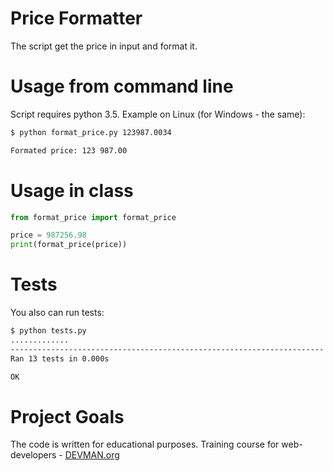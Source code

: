 # Price Formatter

The script get the price in input and format it.
  
# Usage from command line
  
Script requires python 3.5. Example on Linux (for Windows - the same):

```bash
$ python format_price.py 123987.0034

Formated price: 123 987.00
```

# Usage in class

```python
from format_price import format_price

price = 987256.98
print(format_price(price))
```

# Tests

You also can run tests:

```bash
$ python tests.py
.............
----------------------------------------------------------------------
Ran 13 tests in 0.000s

OK

```

# Project Goals

The code is written for educational purposes. Training course for web-developers - [DEVMAN.org](https://devman.org)
